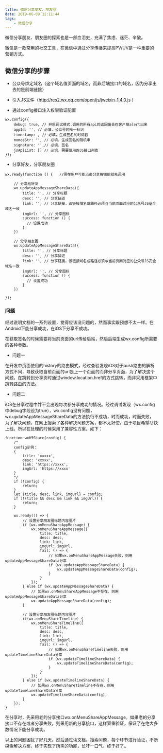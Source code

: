 ```yaml
---
title: 微信分享朋友、朋友圈
date: 2019-06-08 12:11:44
tags:
    - 微信分享
---
```


微信分享朋友、朋友圈的探索也是一部血泪史，充满了焦虑、迷茫、辛酸。

微信是一款常用的社交工具，在微信中通过分享传播来提高PV/UV是一种重要的营销方式。

<!-- more -->

## 微信分享的步骤

* 公众号绑定域名（这个域名值页面的域名，而非后端接口的域名，因为分享出去的是前端链接）

* 引入JS文件（http://res2.wx.qq.com/open/js/jweixin-1.4.0.js ）

* 通过config接口注入权限验证配置

```
wx.config({
    debug: true, // 开启调试模式,调用的所有api的返回值会在客户端alert出来
    appId: '', // 必填，公众号的唯一标识
    timestamp: , // 必填，生成签名的时间戳
    nonceStr: '', // 必填，生成签名的随机串
    signature: '',// 必填，签名
    jsApiList: [] // 必填，需要使用的JS接口列表
});
```


* 分享好友，分享朋友圈

```
wx.ready(function () {   //需在用户可能点击分享按钮前就先调用
    
    // 分享给好友
    wx.updateAppMessageShareData({ 
        title: '', // 分享标题
        desc: '', // 分享描述
        link: '', // 分享链接，该链接域名或路径必须与当前页面对应的公众号JS安全域名一致
        imgUrl: '', // 分享图标
        success: function () {
          // 设置成功
        }
    })

    // 分享朋友圈
    wx.updateAppMessageShareData({ 
        title: '', // 分享标题
        desc: '', // 分享描述
        link: '', // 分享链接，该链接域名或路径必须与当前页面对应的公众号JS安全域名一致
        imgUrl: '', // 分享图标
        success: function () {
          // 设置成功
        }
    })
    
});
```

### 问题
经过说明文档的一系列设置，觉得应该没问题的，然而事实跟预想不太一样。在Android下能分享成功，在iOS下分享不成功。

在获取签名的时候需要将当前页面的url传给后端，然后后端生成wx.config所需要的各种参数。

* 问题一

在开发中页面使用的history的路由模式，经过查验发现iOS对于push路由的解析方式不同，导致获取当前页面的url是上一个页面的而非分享页面，为了解决这个问题，在跳转到分享页时通过window.location.href的方式跳转，而非采用框架中跳转路由的方法。

* 问题二

iOS在分享过程中并不会出现每次都分享成功的情况。经过调试发现（wx.config中debug字段设为true），wx.config没有问题，wx.updateAppMessageShareData的方法执行不成功，时而成功，时而失败，为了解决问题，在网上搜索了各种解决问题方案，都不太好使。由于项目希望尽快上线，所以在处理的时候采用了兼容性方案，如下：

```
function wxH5Share(config) {
    /* 
    config示例：
    {
        title: 'xxxxx',
        desc: 'xxxxx',
        link: 'https://xxxx',
        imgUrl: 'https://xxxx'
    }
    */
    if (!config) {
        return;
    }
    let {title, desc, link, imgUrl} = config;
    if (!(title && desc && link && imgUrl)) {
        return;
    }
    
    wx.ready(() => {
        // 设置分享朋友圈标题内容图片
        if (wx.onMenuShareAppMessage) {
            wx.onMenuShareAppMessage({
                title: title,
                desc: desc,
                link: link,
                imgUrl: imgUrl,
                fail: () => {
                    // 如果wx.onMenuShareAppMessage失败，则用updateAppMessageShareData分享
                    if (wx.updateAppMessageShareData) {
                        wx.updateAppMessageShareData(config);
                    }
                }
            });
        } else if (wx.updateAppMessageShareData) {
            // 如果wx.onMenuShareAppMessage不存在，则用updateAppMessageShareData分享
            wx.updateAppMessageShareData(config);
        }
        
        // 设置分享朋友圈标题内容图片
        if(wx.onMenuShareTimeline) {
            wx.onMenuShareTimeline({
                title: title,
                desc: desc,
                link: link,
                imgUrl: imgUrl,
                fail: () => {
                    // 如果wx.onMenuShareTimeline失败，则用updateTimelineShareData分享
                    if (wx.updateTimelineShareData) {
                        wx.updateTimelineShareData(config);
                    }
                }
            });
        } else if (wx.updateTimelineShareData) {
            // 如果wx.onMenuShareTimeline不存在，则用updateTimelineShareData分享
            wx.updateTimelineShareData(config);
        }
    });
}
```

在分享时，先采用老的分享接口wx.onMenuShareAppMessage，如果老的分享接口不存在或者分享失败，则采用新的分享接口，这样双重验证，保证了在绝大多数情况下能分享成功。

以上的问题困扰了好几天，然后通过读文档，搜索问题，每个环节进行验证，不断探索解决方案，终于实现了所需的功能，长吁一口气，终于好了。
